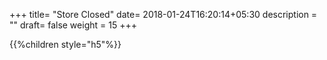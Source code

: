 +++
title= "Store Closed"
date= 2018-01-24T16:20:14+05:30
description = ""
draft= false
weight = 15
+++

{{%children style="h5"%}}
